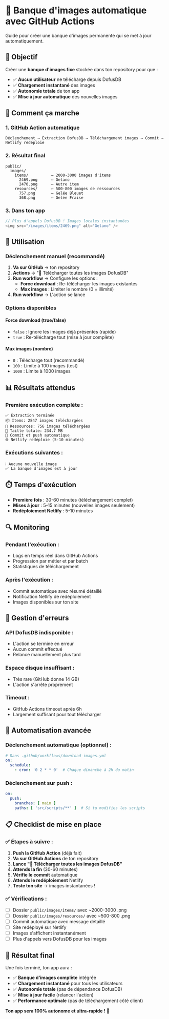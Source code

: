 # 📸 Banque d'images automatique avec GitHub Actions

Guide pour créer une banque d'images permanente qui se met à jour automatiquement.

## 🎯 Objectif

Créer une **banque d'images fixe** stockée dans ton repository pour que :
- ✅ **Aucun utilisateur** ne télécharge depuis DofusDB
- ✅ **Chargement instantané** des images
- ✅ **Autonomie totale** de ton app
- ✅ **Mise à jour automatique** des nouvelles images

## 🚀 Comment ça marche

### **1. GitHub Action automatique**
```
Déclenchement → Extraction DofusDB → Téléchargement images → Commit → Netlify redéploie
```

### **2. Résultat final**
```
public/
  images/
    items/          ← 2000-3000 images d'items
      2469.png      ← Gelano
      2470.png      ← Autre item
    resources/      ← 500-800 images de ressources  
      757.png       ← Gelée Bleuet
      368.png       ← Gelée Fraise
```

### **3. Dans ton app**
```javascript
// Plus d'appels DofusDB ! Images locales instantanées
<img src="/images/items/2469.png" alt="Gelano" />
```

## 🔧 Utilisation

### **Déclenchement manuel (recommandé)**

1. **Va sur GitHub** → ton repository
2. **Actions** → "📸 Télécharger toutes les images DofusDB"
3. **Run workflow** → Configure les options :
   - **Force download** : Re-télécharger les images existantes
   - **Max images** : Limiter le nombre (0 = illimité)
4. **Run workflow** → L'action se lance

### **Options disponibles**

#### **Force download** (true/false)
- `false` : Ignore les images déjà présentes (rapide)
- `true` : Re-télécharge tout (mise à jour complète)

#### **Max images** (nombre)
- `0` : Télécharge tout (recommandé)
- `100` : Limite à 100 images (test)
- `1000` : Limite à 1000 images

## 📊 Résultats attendus

### **Première exécution complète :**
```
✅ Extraction terminée
📦 Items: 2847 images téléchargées
🧱 Ressources: 756 images téléchargées  
💾 Taille totale: 234.7 MB
🚀 Commit et push automatique
🌐 Netlify redéploie (5-10 minutes)
```

### **Exécutions suivantes :**
```
ℹ️ Aucune nouvelle image
✅ La banque d'images est à jour
```

## ⏱️ Temps d'exécution

- **Première fois** : 30-60 minutes (téléchargement complet)
- **Mises à jour** : 5-15 minutes (nouvelles images seulement)
- **Redéploiement Netlify** : 5-10 minutes

## 🔍 Monitoring

### **Pendant l'exécution :**
- Logs en temps réel dans GitHub Actions
- Progression par métier et par batch
- Statistiques de téléchargement

### **Après l'exécution :**
- Commit automatique avec résumé détaillé
- Notification Netlify de redéploiement
- Images disponibles sur ton site

## 🚨 Gestion d'erreurs

### **API DofusDB indisponible :**
- L'action se termine en erreur
- Aucun commit effectué
- Relance manuellement plus tard

### **Espace disque insuffisant :**
- Très rare (GitHub donne 14 GB)
- L'action s'arrête proprement

### **Timeout :**
- GitHub Actions timeout après 6h
- Largement suffisant pour tout télécharger

## 🔄 Automatisation avancée

### **Déclenchement automatique (optionnel) :**
```yaml
# Dans .github/workflows/download-images.yml
on:
  schedule:
    - cron: '0 2 * * 0'  # Chaque dimanche à 2h du matin
```

### **Déclenchement sur push :**
```yaml
on:
  push:
    branches: [ main ]
    paths: [ 'src/scripts/**' ]  # Si tu modifies les scripts
```

## 📋 Checklist de mise en place

### **✅ Étapes à suivre :**

1. **Push la GitHub Action** (déjà fait)
2. **Va sur GitHub Actions** de ton repository
3. **Lance "📸 Télécharger toutes les images DofusDB"**
4. **Attends la fin** (30-60 minutes)
5. **Vérifie le commit** automatique
6. **Attends le redéploiement** Netlify
7. **Teste ton site** → images instantanées !

### **✅ Vérifications :**

- [ ] Dossier `public/images/items/` avec ~2000-3000 .png
- [ ] Dossier `public/images/resources/` avec ~500-800 .png
- [ ] Commit automatique avec message détaillé
- [ ] Site redéployé sur Netlify
- [ ] Images s'affichent instantanément
- [ ] Plus d'appels vers DofusDB pour les images

## 🎉 Résultat final

Une fois terminé, ton app aura :
- ✅ **Banque d'images complète** intégrée
- ✅ **Chargement instantané** pour tous les utilisateurs
- ✅ **Autonomie totale** (pas de dépendance DofusDB)
- ✅ **Mise à jour facile** (relancer l'action)
- ✅ **Performance optimale** (pas de téléchargement côté client)

**Ton app sera 100% autonome et ultra-rapide !** 🚀
